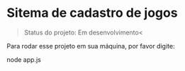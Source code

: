 # Sitema de cadastro de jogos

> Status do projeto: Em desenvolvimento<

Para rodar esse projeto em sua máquina, por favor digite:



node app.js

